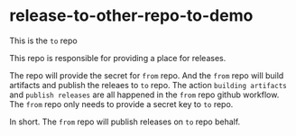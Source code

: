 # release-to-other-repo-to-demo

This is the `to` repo

This repo is responsible for providing a place for releases.

The repo will provide the secret for `from` repo. And the `from` repo will build artifacts and publish the releaes to `to` repo. The action `building artifacts` and `publish releases` are all happened in the `from` repo github workflow. The `from` repo only needs to provide a secret key to `to` repo.

In short. The `from` repo will publish releases on `to` repo behalf.
